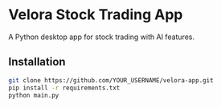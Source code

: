 # Velora Stock Trading App

A Python desktop app for stock trading with AI features.

## Installation
```bash
git clone https://github.com/YOUR_USERNAME/velora-app.git
pip install -r requirements.txt
python main.py
